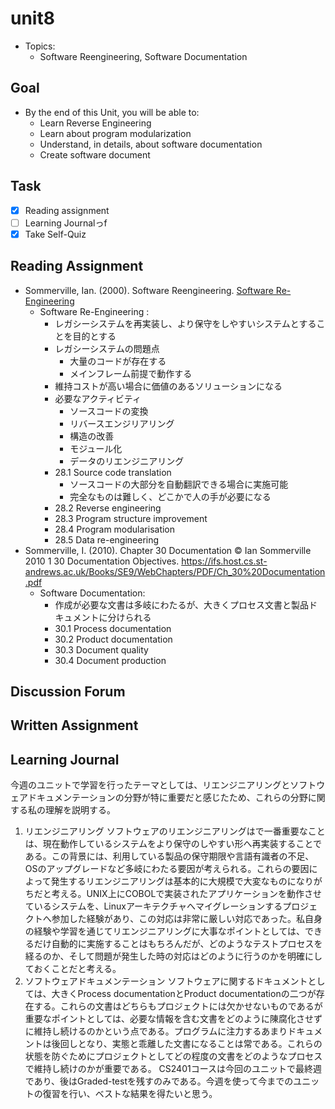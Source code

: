 # unit8

- Topics:
  - Software Reengineering, Software Documentation

## Goal

- By the end of this Unit, you will be able to:
  - Learn Reverse Engineering
  - Learn about program modularization
  - Understand, in details, about software documentation
  - Create software document

## Task

- [x] Reading assignment
- [ ] Learning Journalっf
- [x] Take Self-Quiz

## Reading Assignment

- Sommerville, Ian. (2000). Software Reengineering. [Software Re-Engineering](https://my.uopeople.edu/pluginfile.php/1771153/mod_book/chapter/455697/SWReeng.pdf)
  - Software Re-Engineering :
    - レガシーシステムを再実装し、より保守をしやすいシステムとすることを目的とする
    - レガシーシステムの問題点
      - 大量のコードが存在する
      - メインフレーム前提で動作する
    - 維持コストが高い場合に価値のあるソリューションになる
    - 必要なアクティビティ
      - ソースコードの変換
      - リバースエンジリアリング
      - 構造の改善
      - モジュール化
      - データのリエンジニアリング
    - 28.1 Source code translation
      - ソースコードの大部分を自動翻訳できる場合に実施可能
      - 完全なものは難しく、どこかで人の手が必要になる
    - 28.2 Reverse engineering
    - 28.3 Program structure improvement
    - 28.4 Program modularisation
    - 28.5 Data re-engineering
- Sommerville, I. (2010). Chapter 30 Documentation © Ian Sommerville 2010 1 30 Documentation Objectives. <https://ifs.host.cs.st-andrews.ac.uk/Books/SE9/WebChapters/PDF/Ch_30%20Documentation.pdf>
  - ‌Software Documentation:
    - 作成が必要な文書は多岐にわたるが、大きくプロセス文書と製品ドキュメントに分けられる
    - 30.1 Process documentation
    - 30.2 Product documentation
    - 30.3 Document quality
    - 30.4 Document production

## Discussion Forum

## Written Assignment

## Learning Journal

今週のユニットで学習を行ったテーマとしては、リエンジニアリングとソフトウェアドキュメンテーションの分野が特に重要だと感じたため、これらの分野に関する私の理解を説明する。

1. リエンジニアリング
ソフトウェアのリエンジニアリングはで一番重要なことは、現在動作しているシステムをより保守のしやすい形へ再実装することである。この背景には、利用している製品の保守期限や言語有識者の不足、OSのアップグレードなど多岐にわたる要因が考えられる。これらの要因によって発生するリエンジニアリングは基本的に大規模で大変なものになりがちだと考える。UNIX上にCOBOLで実装されたアプリケーションを動作させているシステムを、Linuxアーキテクチャへマイグレーションするプロジェクトへ参加した経験があり、この対応は非常に厳しい対応であった。私自身の経験や学習を通じてリエンジニアリングに大事なポイントとしては、できるだけ自動的に実施することはもちろんだが、どのようなテストプロセスを経るのか、そして問題が発生した時の対応はどのように行うのかを明確にしておくことだと考える。
2. ソフトウェアドキュメンテーション
ソフトウェアに関するドキュメントとしては、大きくProcess documentationとProduct documentationの二つが存在する。これらの文書はどちらもプロジェクトには欠かせないものであるが重要なポイントとしては、必要な情報を含む文書をどのように陳腐化させずに維持し続けるのかという点である。プログラムに注力するあまりドキュメントは後回しとなり、実態と乖離した文書になることは常である。これらの状態を防ぐためにプロジェクトとしてどの程度の文書をどのようなプロセスで維持し続けのかが重要である。
CS2401コースは今回のユニットで最終週であり、後はGraded-testを残すのみである。今週を使って今までのユニットの復習を行い、ベストな結果を得たいと思う。
